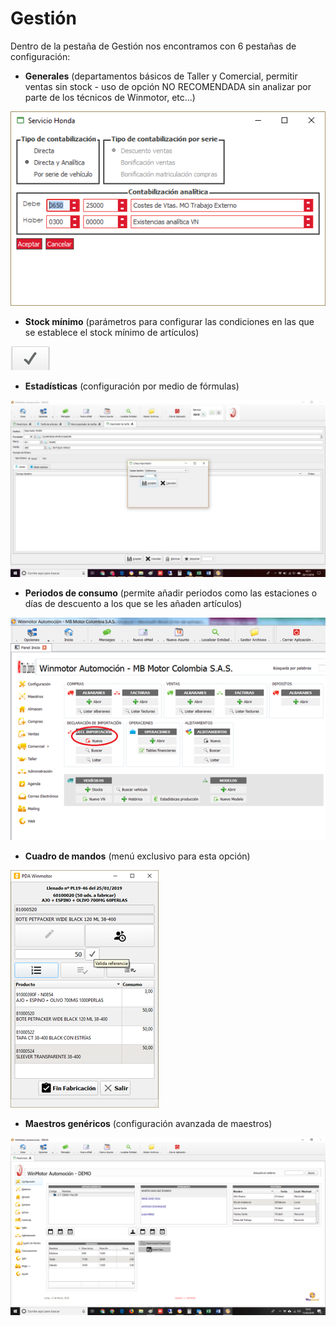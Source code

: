 # Gestión

Dentro de la pestaña de Gestión nos encontramos con 6 pestañas de configuración:

* **Generales** \(departamentos básicos de Taller y Comercial, permitir ventas sin stock - uso de opción NO RECOMENDADA sin analizar por parte de los técnicos de Winmotor, etc...\)

![](../../../.gitbook/assets/image%20%2890%29.png)

* **Stock mínimo** \(parámetros para configurar las condiciones en las que se establece el stock mínimo de artículos\)

![](../../../.gitbook/assets/image%20%2850%29.png)

* **Estadísticas** \(configuración por medio de fórmulas\)

![](../../../.gitbook/assets/image%20%2822%29.png)

* **Periodos de consumo** \(permite añadir periodos como las estaciones o días de descuento a los que se les añaden artículos\)

![](../../../.gitbook/assets/image%20%28134%29.png)

* **Cuadro de mandos** \(menú exclusivo para esta opción\)

![](../../../.gitbook/assets/image%20%28368%29.png)

* **Maestros genéricos** \(configuración avanzada de maestros\)

![](../../../.gitbook/assets/image%20%28276%29.png)

